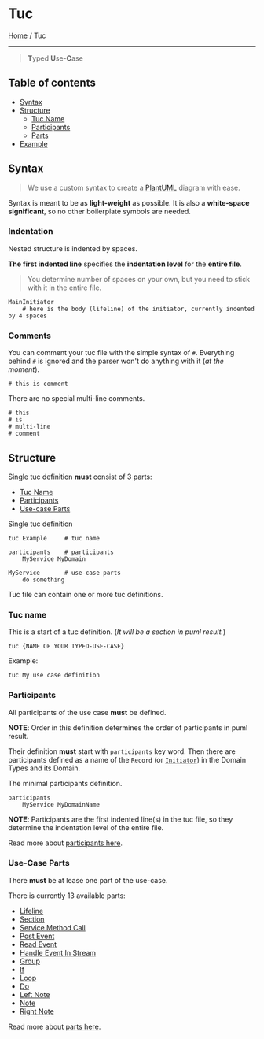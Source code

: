 Tuc
===

[Home](/tuc-console/) / Tuc

---

> **T**yped **U**se-**C**ase

## Table of contents
- [Syntax](/tuc-console/tuc/#syntax)
- [Structure](/tuc-console/tuc/#structure)
    - [Tuc Name](/tuc-console/tuc/#tuc-name)
    - [Participants](/tuc-console/tuc/#participants)
    - [Parts](/tuc-console/tuc/#use-case-parts)
- [Example](/tuc-console/tuc/example.html)

## Syntax
> We use a custom syntax to create a [PlantUML](https://plantuml.com/) diagram with ease.

Syntax is meant to be as **light-weight** as possible. It is also a **white-space significant**, so no other boilerplate symbols are needed.

### Indentation
Nested structure is indented by spaces.

**The first indented line** specifies the **indentation level** for the **entire file**.

> You determine number of spaces on your own, but you need to stick with it in the entire file.

```tuc
MainInitiator
    # here is the body (lifeline) of the initiator, currently indented by 4 spaces
```

### Comments
You can comment your tuc file with the simple syntax of `#`.
Everything behind `#` is ignored and the parser won't do anything with it (_at the moment_).

```tuc
# this is comment
```

There are no special multi-line comments.
```tuc
# this
# is
# multi-line
# comment
```

## Structure
Single tuc definition **must** consist of 3 parts:
* [Tuc Name](/tuc-console/tuc/#tuc-name)
* [Participants](/tuc-console/tuc/#participants)
* [Use-case Parts](/tuc-console/tuc/#use-case-parts)

Single tuc definition
```tuc
tuc Example     # tuc name

participants    # participants
    MyService MyDomain

MyService       # use-case parts
    do something
```

Tuc file can contain one or more tuc definitions.

### Tuc name
This is a start of a tuc definition. (_It will be a section in puml result._)

`tuc {NAME OF YOUR TYPED-USE-CASE}`

Example:
```tuc
tuc My use case definition
```

### Participants
All participants of the use case **must** be defined.

**NOTE**: Order in this definition determines the order of participants in puml result.

Their definition **must** start with `participants` key word.
Then there are participants defined as a name of the `Record` (or [`Initiator`](/tuc-console/domain/#initiator)) in the Domain Types and its Domain.

The minimal participants definition.
```tuc
participants
    MyService MyDomainName
```

**NOTE**: Participants are the first indented line(s) in the tuc file, so they determine the indentation level of the entire file.

Read more about [participants here](/tuc-console/tuc/participants.html).

### Use-Case Parts
There **must** be at lease one part of the use-case.

There is currently 13 available parts:
* [Lifeline](/tuc-console/tuc/parts.html#lifeline)
* [Section](/tuc-console/tuc/parts.html#section)
* [Service Method Call](/tuc-console/tuc/parts.html#service-method-call)
* [Post Event](/tuc-console/tuc/parts.html#post-event)
* [Read Event](/tuc-console/tuc/parts.html#read-event)
* [Handle Event In Stream](/tuc-console/tuc/parts.html#handle-event-in-stream)
* [Group](/tuc-console/tuc/parts.html#group)
* [If](/tuc-console/tuc/parts.html#if)
* [Loop](/tuc-console/tuc/parts.html#loop)
* [Do](/tuc-console/tuc/parts.html#do)
* [Left Note](/tuc-console/tuc/parts.html#left-note)
* [Note](/tuc-console/tuc/parts.html#note)
* [Right Note](/tuc-console/tuc/parts.html#right-note)

Read more about [parts here](/tuc-console/tuc/parts.html).
